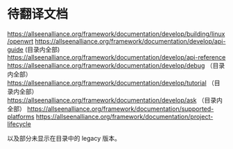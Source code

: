# 待翻译文档

https://allseenalliance.org/framework/documentation/develop/building/linux/openwrt
https://allseenalliance.org/framework/documentation/develop/api-guide (目录内全部)
https://allseenalliance.org/framework/documentation/develop/api-reference
https://allseenalliance.org/framework/documentation/develop/debug （目录内全部）
https://allseenalliance.org/framework/documentation/develop/tutorial （目录内全部）
https://allseenalliance.org/framework/documentation/develop/ask （目录内全部）
https://allseenalliance.org/framework/documentation/supported-platforms
https://allseenalliance.org/framework/documentation/project-lifecycle

以及部分未显示在目录中的 legacy 版本。
